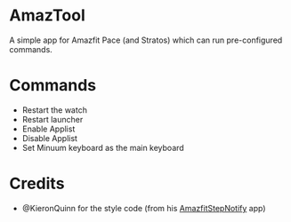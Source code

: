 # AmazTool
A simple app for Amazfit Pace (and Stratos) which can run pre-configured commands.

# Commands
- Restart the watch
- Restart launcher
- Enable Applist
- Disable Applist
- Set Minuum keyboard as the main keyboard

# Credits
- @KieronQuinn for the style code (from his [AmazfitStepNotify](https://github.com/KieronQuinn/AmazfitStepNotify) app)
